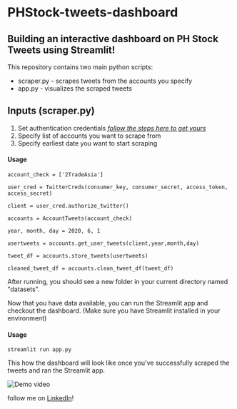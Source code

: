 # PHStock-tweets-dashboard

## Building an interactive dashboard on PH Stock Tweets using  **Streamlit**!

This repository contains two main python scripts:
* scraper.py - scrapes tweets from the accounts you specify
* app.py - visualizes the scraped tweets

## Inputs (scraper.py)
1. Set authentication credentials [*follow the steps here to get yours*](https://www.slickremix.com/docs/how-to-get-api-keys-and-tokens-for-twitter/)
2. Specify list of accounts you want to scrape from
2. Specify earliest date you want to start scraping

#### Usage
```
account_check = ['2TradeAsia']

user_cred = TwitterCreds(consumer_key, consumer_secret, access_token, access_secret)

client = user_cred.authorize_twitter()

accounts = AccountTweets(account_check)

year, month, day = 2020, 6, 1

usertweets = accounts.get_user_tweets(client,year,month,day)

tweet_df = accounts.store_tweets(usertweets)

cleaned_tweet_df = accounts.clean_tweet_df(tweet_df)
```

After running, you should see a new folder in your current directory named "datasets".

Now that you have data available, you can run the Streamlit app and checkout the dashboard. (Make sure you have Streamlit installed in your environment)

#### Usage
```
streamlit run app.py

```

This how the dashboard will look like once you've successfully scraped the tweets and ran the Streamlit app. 

![Demo video](img/Streamlit.gif)

follow me on [LinkedIn](https://www.linkedin.com/in/joseph-vince-vertulfo-65bb6a102/)!